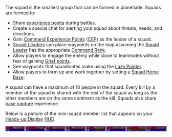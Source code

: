 The squad is the smallest group that can be formed in planetside. Squads are
formed to:

- Share [experience points](Experience_Points.md) during battles.
- Create a special chat for alerting your squad about threats, needs, and
  directions.
- Gain [Command Experience Points](Command_Experience_Points.md)
  ([CEP](Acronyms_and_Slang.md)) as the leader of a squad.
- [Squad Leaders](Squad_Leader.md) can place waypoints on the map
  assuming the [Squad Leader](Squad_Leader.md) has the appropriate
  [Command Rank](Command_Rank.md).
- Allow players to engage the enemy while close to teammates without fear of
  gaining [Grief points](Grief_points.md).
- See waypoints that squadmates make using the
  [Laze Pointer](../weapons/Laze_Pointer.md).
- Allow players to form up and work together by setting a
  [Squad Home Base](Squad_Home_Base.md).

A squad can have a maximum of 10 people in the squad. Every kill by a member of
the squad is shared with the rest of the squad as long as the other members are
on the same continent as the kill. Squads also share
[base capture](../etc/Capturing_Bases.md) experience.

Below is a picture of the mini-squad member list that appears on your
[Heads-up Display](../etc/Heads-up_Display.md) [HUD](Acronyms_and_Slang.md).

![](../images/SquadList.jpg "Image:SquadList.jpg")

